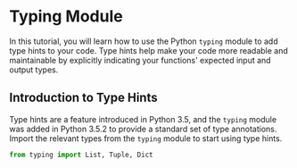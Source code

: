 # Typing Module

In this tutorial, you will learn how to use the Python `typing` module to add type hints to your code. Type hints help make your code more readable and maintainable by explicitly indicating your functions' expected input and output types.

## Introduction to Type Hints

Type hints are a feature introduced in Python 3.5, and the `typing` module was added in Python 3.5.2 to provide a standard set of type annotations. Import the relevant types from the `typing` module to start using type hints.

```python
from typing import List, Tuple, Dict
```
